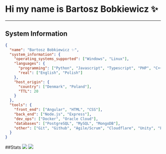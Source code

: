 # Hi my name is Bartosz Bobkiewicz ✨

---

## System Information

```json
{
  "name": "Bartosz Bobkiewicz ✨",
  "system_information": {
    "operating_systems_supported": ["Windows", "Linux"],
    "languages": {
      "programming": ["Python", "Javascript", "Typescript", "PHP", "C++", "C#"],
      "real": ["English", "Polish"]
    },
    "host_origin": {
      "country": ["Denmark", "Poland"],
      "TTL": 20
    }
  },
  "tools": {
    "front_end": ["Angular", "HTML", "CSS"],
    "back_end": ["Node.js", "Express"],
    "dev_ops": ["Docker", "Oracle Cloud"],
    "databases": ["PostgreSQL", "MySQL", "MongoDB"],
    "other": ["Git", "Github", "Agile/Scrum", "Cloudflare", "Unity", "Figma"]
  }
}
```

##Stats
![](https://bobkiewicz.eu/github-widget/language_stats_all_time.png) ![](https://bobkiewicz.eu/github-widget/language_stats_2025.png)




